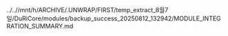 ../..//mnt/h/ARCHIVE/.UNWRAP/FIRST/temp_extract_8월7일/DuRiCore/modules/backup_success_20250812_132942/MODULE_INTEGRATION_SUMMARY.md